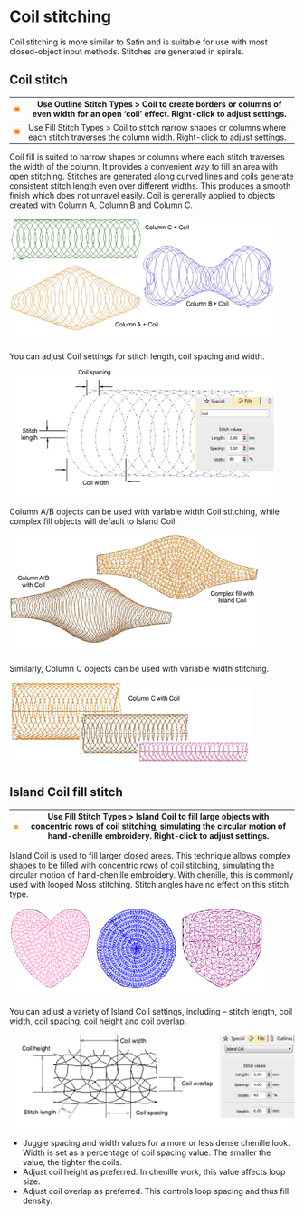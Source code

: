# Coil stitching

Coil stitching is more similar to Satin and is suitable for use with most closed-object input methods. Stitches are generated in spirals.

## Coil stitch

| ![Coil00139.png](assets/Coil00139.png) | Use Outline Stitch Types > Coil to create borders or columns of even width for an open ‘coil’ effect. Right-click to adjust settings.         |
| -------------------------------------- | --------------------------------------------------------------------------------------------------------------------------------------------- |
| ![Coil00140.png](assets/Coil00140.png) | Use Fill Stitch Types > Coil to stitch narrow shapes or columns where each stitch traverses the column width. Right-click to adjust settings. |

Coil fill is suited to narrow shapes or columns where each stitch traverses the width of the column. It provides a convenient way to fill an area with open stitching. Stitches are generated along curved lines and coils generate consistent stitch length even over different widths. This produces a smooth finish which does not unravel easily. Coil is generally applied to objects created with Column A, Column B and Column C.

![specialty00141.png](assets/specialty00141.png)

You can adjust Coil settings for stitch length, coil spacing and width.

![coil2.png](assets/coil2.png)

Column A/B objects can be used with variable width Coil stitching, while complex fill objects will default to Island Coil.

![VariableCoilStitching.png](assets/VariableCoilStitching.png)

Similarly, Column C objects can be used with variable width stitching.

![VariableCoilColumnC.png](assets/VariableCoilColumnC.png)

## Island Coil fill stitch

| ![IslandCoil.png](assets/IslandCoil.png) | Use Fill Stitch Types > Island Coil to fill large objects with concentric rows of coil stitching, simulating the circular motion of hand-chenille embroidery. Right-click to adjust settings. |
| ---------------------------------------- | --------------------------------------------------------------------------------------------------------------------------------------------------------------------------------------------- |

Island Coil is used to fill larger closed areas. This technique allows complex shapes to be filled with concentric rows of coil stitching, simulating the circular motion of hand-chenille embroidery. With chenille, this is commonly used with looped Moss stitching. Stitch angles have no effect on this stitch type.

![IslandCoilFillSamples.png](assets/IslandCoilFillSamples.png)

You can adjust a variety of Island Coil settings, including – stitch length, coil width, coil spacing, coil height and coil overlap.

![ISLAND2.png](assets/ISLAND2.png)

- Juggle spacing and width values for a more or less dense chenille look. Width is set as a percentage of coil spacing value. The smaller the value, the tighter the coils.
- Adjust coil height as preferred. In chenille work, this value affects loop size.
- Adjust coil overlap as preferred. This controls loop spacing and thus fill density.
